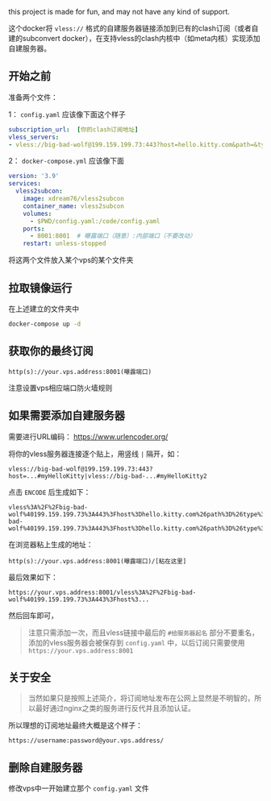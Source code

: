 this project is made for fun, and may not have any kind of support.

这个docker将 `vless://` 格式的自建服务器链接添加到已有的clash订阅（或者自建的subconvert docker），在支持vless的clash内核中（如meta内核）实现添加自建服务器。

## 开始之前
准备两个文件：

1： `config.yaml` 应该像下面这个样子
```yaml
subscription_url:  [你的clash订阅地址]
vless_servers:
- vless://big-bad-wolf@199.159.199.73:443?host=hello.kitty.com&path=&type=ws&encryption=none&fp=chrome&security=tls&sni=hello.kitty.com#myHelloKittyVlessServer
```

2： `docker-compose.yml` 应该像下面

```yaml
version: '3.9'
services:
  vless2subcon:
    image: xdream76/vless2subcon
    container_name: vless2subcon
    volumes:
      - $PWD/config.yaml:/code/config.yaml
    ports:
      - 8001:8001  # 曝露端口（随意）:内部端口（不要改动）
    restart: unless-stopped
```
将这两个文件放入某个vps的某个文件夹

## 拉取镜像运行
在上述建立的文件夹中
```bash
docker-compose up -d
```

## 获取你的最终订阅

```http
http(s)://your.vps.address:8001(曝露端口)
```
注意设置vps相应端口防火墙规则

## 如果需要添加自建服务器

需要进行URL编码： https://www.urlencoder.org/

将你的vless服务器连接逐个贴上，用竖线 `|` 隔开，如：
```http
vless://big-bad-wolf@199.159.199.73:443?host=...#myHelloKitty|vless://big-bad-...#myHelloKitty2
```
点击 `ENCODE` 后生成如下：
```http
vless%3A%2F%2Fbig-bad-wolf%40199.159.199.73%3A443%3Fhost%3Dhello.kitty.com%26path%3D%26type%3Dws%26encryption%3Dnone%26fp%3Dchrome%26security%3Dtls%26sni%3Dhello.kitty.com%23myHelloKittyVlessServer%7Cvless%3A%2F%2Fbig-bad-wolf%40199.159.199.73%3A443%3Fhost%3Dhello.kitty.com%26path%3D%26type%3Dws%26encryption%3Dnone%26fp%3Dchrome%26security%3Dtls%26sni%3Dhello.kitty.com%23myHelloKittyVlessServer2
```
在浏览器粘上生成的地址：
```http
http(s)://your.vps.address:8001(曝露端口)/[粘在这里]
```
最后效果如下：
```http
https://your.vps.address:8001/vless%3A%2F%2Fbig-bad-wolf%40199.159.199.73%3A443%3Fhost%3...
```
然后回车即可，

>注意只需添加一次，而且vless链接中最后的 `#给服务器起名` 部分不要重名，添加的vless服务器会被保存到 `config.yaml` 中，以后订阅只需要使用 `https://your.vps.address:8001`

## 关于安全

>当然如果只是按照上述简介，将订阅地址发布在公网上显然是不明智的，所以最好通过nginx之类的服务进行反代并且添加认证。

所以理想的订阅地址最终大概是这个样子：
```http
https://username:password@your.vps.address/
```

## 删除自建服务器

修改vps中一开始建立那个 `config.yaml` 文件
